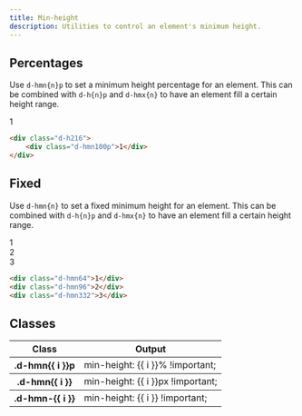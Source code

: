 ```yaml
---
title: Min-height
description: Utilities to control an element's minimum height.
---
```


## Percentages

Use `d-hmn{n}p` to set a minimum height percentage for an element. This can be combined with `d-h{n}p` and `d-hmx{n}` to have an element fill a certain height range.

<code-well-header class="d-d-flex d-jc-center d-p24 d-bgc-purple-100 d-bgo50 d-w100p d-h216 d-flow16" custom>
  <div class="d-fl-center d-py16 d-px8 d-w100p d-hmn100p d-bgc-purple-300 d-bar4 d-fs-300 d-fw-bold d-ta-center">1</div>
</code-well-header>

```html
<div class="d-h216">
    <div class="d-hmn100p">1</div>
</div>
```

## Fixed

Use `d-hmn{n}` to set a fixed minimum height for an element. This can be combined with `d-h{n}p` and `d-hmx{n}` to have an element fill a certain height range.

<code-well-header class="d-d-flex d-jc-center d-p24 d-bgc-magenta-100 d-bgo50 d-w100p d-hmn264 d-flow16 d-of-y-scroll" custom>
  <div class="d-fl-center d-py16 d-px8 d-w64 d-h48 d-hmn64 d-bgc-magenta-100 d-bar4 d-fs-300 d-fw-bold d-ta-center">1</div>
  <div class="d-fl-center d-py16 d-px8 d-w64 d-h48 d-hmn96 d-bgc-magenta-100 d-bar4 d-fs-300 d-fw-bold d-ta-center">2</div>
  <div class="d-fl-center d-py16 d-px8 d-w64 d-hmn332 d-bgc-magenta-100 d-bar4 d-fs-300 d-fw-bold d-ta-center">3</div>
</code-well-header>

```html
<div class="d-hmn64">1</div>
<div class="d-hmn96">2</div>
<div class="d-hmn332">3</div>
```

<script setup>
  import { percentage, fixed, other } from '@data/width-height.json';
</script>

## Classes

<div class="d-h464 d-of-y-scroll d-bb d-bc-black-200">
  <table class="d-table dialtone-doc-table">
    <thead>
      <tr>
        <th scope="col" class="d-w30p">Class</th>
        <th scope="col">Output</th>
      </tr>
    </thead>
    <tbody>
      <tr v-for="i in percentage">
        <th scope="row" class="d-ff-mono d-fc-purple-400 d-fw-normal d-fs-100">.d-hmn{{ i }}p</th>
        <td class="d-ff-mono d-fs-100">min-height: {{ i }}% !important;</td>
      </tr>
    </tbody>
    <tbody>
      <tr v-for="i in fixed">
        <th scope="row" class="d-ff-mono d-fc-purple-400 d-fw-normal d-fs-100">.d-hmn{{ i }}</th>
        <td class="d-ff-mono d-fs-100">min-height: {{ i }}px !important;</td>
      </tr>
    </tbody>
    <tbody>
      <tr v-for="i in other">
        <th scope="row" class="d-ff-mono d-fc-purple-400 d-fw-normal d-fs-100">.d-hmn-{{ i }}</th>
        <td class="d-ff-mono d-fs-100">min-height: {{ i }} !important;</td>
      </tr>
    </tbody>
  </table>
</div>
